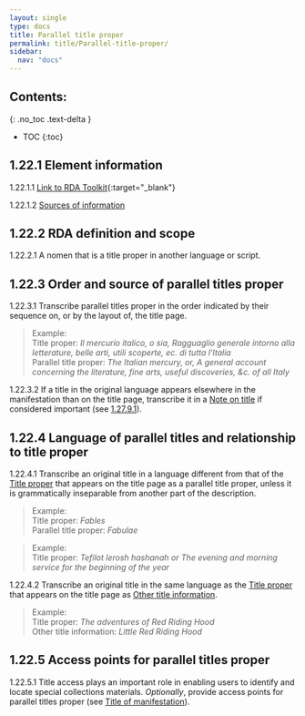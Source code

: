 ```yaml
---
layout: single
type: docs
title: Parallel title proper
permalink: title/Parallel-title-proper/
sidebar:
  nav: "docs"
---
```


## Contents:
{: .no_toc .text-delta }

- TOC
{:toc}

## 1.22.1 Element information

<a name="1.22.1.1">1.22.1.1</a> [Link to RDA Toolkit](https://beta.rdatoolkit.org/Content?externalId=en-US_ala-01595b77-9820-3a0a-8488-ac6ee64cca09){:target="_blank"}

<a name="1.22.1.2">1.22.1.2</a> [Sources of information](/DCRMR/title/)

## 1.22.2 RDA definition and scope

<a name="1.22.2.1">1.22.2.1</a> A nomen that is a title proper in another language or script.

## 1.22.3 Order and source of parallel titles proper

<a name="1.22.3.1">1.22.3.1</a> Transcribe parallel titles proper in the order indicated by their sequence on, or by the layout of, the title page.

>Example:  
>Title proper: <CITE>Il mercurio italico, o sia, Ragguaglio generale intorno alla letterature, belle arti, utili scoperte, ec. di tutta l'Italia</CITE>  
>Parallel title proper: <CITE>The Italian mercury, or, A general account concerning the literature, fine arts, useful discoveries, &c. of all Italy</CITE>

<a name="1.22.3.2">1.22.3.2</a> If a title in the original language appears elsewhere in the manifestation than on the title page, transcribe it in a [Note on title](/DCRMR/title/Note-on-title) if considered important (see [1.27.9.1](/DCRMR/title/Note-on-title/#1.27.9.1)).

## 1.22.4 Language of parallel titles and relationship to title proper

<a name="1.22.4.1">1.22.4.1</a> Transcribe an original title in a language different from that of the [Title proper](/DCRMR/title/Title-proper) that appears on the title page as a parallel title proper, unless it is grammatically inseparable from another part of the description.

>Example:  
>Title proper: <CITE>Fables</CITE>  
>Parallel title proper: <CITE>Fabulae</CITE>  

>Example:  
>Title proper: <CITE>Tefilot lerosh hashanah or The evening and morning service for the beginning of the year</CITE>

<a name="1.22.4.2">1.22.4.2</a> Transcribe an original title in the same language as the [Title proper](/DCRMR/title/Title-proper) that appears on the title page as [Other title information](/DCRMR/title/Other-title-information).

>Example:  
>Title proper: <CITE>The adventures of Red Riding Hood</CITE>  
>Other title information: <CITE>Little Red Riding Hood</CITE>

## 1.22.5 Access points for parallel titles proper

<a name="1.22.5.1">1.22.5.1</a> Title access plays an important role in enabling users to identify and locate special collections materials.  *Optionally*, provide access points for parallel titles proper (see [Title of manifestation](/DCRMR/title/Title-of-manifestation/)).
